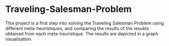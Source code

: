 # Traveling-Salesman-Problem
This project is a first step into solving the Traveling Salesman Problem using different meta-heuristiques, and comparing the results of the resukts obtained from each meta-heuristique. The results are depicted in a graph visualisation.
